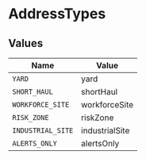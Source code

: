 # AddressTypes


## Values

| Name              | Value             |
| ----------------- | ----------------- |
| `YARD`            | yard              |
| `SHORT_HAUL`      | shortHaul         |
| `WORKFORCE_SITE`  | workforceSite     |
| `RISK_ZONE`       | riskZone          |
| `INDUSTRIAL_SITE` | industrialSite    |
| `ALERTS_ONLY`     | alertsOnly        |